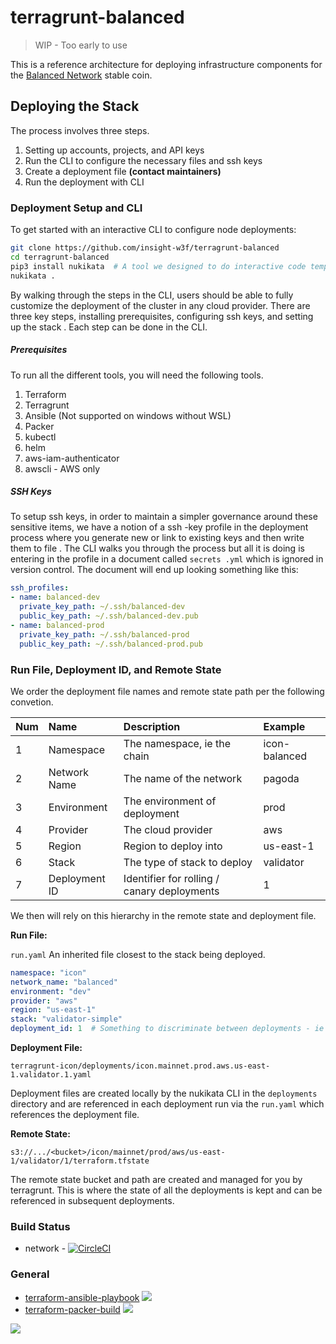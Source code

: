 # terragrunt-balanced

> WIP - Too early to use

This is a reference architecture for deploying infrastructure components for the [Balanced Network](https://balanced.network/) stable coin.

## Deploying the Stack

The process involves three steps.

1. Setting up accounts, projects, and API keys
1. Run the CLI to configure the necessary files and ssh keys
1. Create a deployment file **(contact maintainers)**
1. Run the deployment with CLI

### Deployment Setup and CLI

To get started with an interactive CLI to configure node deployments:

```bash
git clone https://github.com/insight-w3f/terragrunt-balanced
cd terragrunt-balanced
pip3 install nukikata  # A tool we designed to do interactive code templating
nukikata .
```

By walking through the steps in the CLI, users should be able to fully customize the deployment of the cluster in any
 cloud provider. There are three key steps, installing prerequisites, configuring ssh keys, and setting up the stack
 .  Each step can be done in the CLI.

##### Prerequisites

To run all the different tools, you will need the following tools.

1. Terraform
1. Terragrunt
1. Ansible (Not supported on windows without WSL)
1. Packer
1. kubectl
1. helm
1. aws-iam-authenticator
1. awscli - AWS only

##### SSH Keys

To setup ssh keys, in order to maintain a simpler governance around these sensitive items, we have a notion of a ssh
-key profile in the deployment process where you generate new or link to existing keys and then write them to file
. The CLI walks you through the process but all it is doing is entering in the profile in a document called `secrets
.yml` which is ignored in version control. The document will end up looking something like this:

```yaml
ssh_profiles:
- name: balanced-dev
  private_key_path: ~/.ssh/balanced-dev
  public_key_path: ~/.ssh/balanced-dev.pub
- name: balanced-prod
  private_key_path: ~/.ssh/balanced-prod
  public_key_path: ~/.ssh/balanced-prod.pub
```

### Run File, Deployment ID, and Remote State

We order the deployment file names and remote state path per the following convetion.

| Num | Name | Description | Example |
|:---|:---|:-----|:---|
| 1 | Namespace | The namespace, ie the chain | icon-balanced  |
| 2 | Network Name | The name of the network  | pagoda  |
| 3 | Environment | The environment of deployment | prod |
| 4 | Provider | The cloud provider  | aws |
| 5 | Region | Region to deploy into | us-east-1 |
| 6 | Stack | The type of stack to deploy  | validator|
| 7 | Deployment ID | Identifier for rolling / canary deployments | 1 |

We then will rely on this hierarchy in the remote state and deployment file.

**Run File:**

`run.yaml` An inherited file closest to the stack being deployed.
```yaml
namespace: "icon"
network_name: "balanced"
environment: "dev"
provider: "aws"
region: "us-east-1"
stack: "validator-simple"
deployment_id: 1  # Something to discriminate between deployments - ie blue/green
```

**Deployment File:**

`terragrunt-icon/deployments/icon.mainnet.prod.aws.us-east-1.validator.1.yaml`

Deployment files are created locally by the nukikata CLI in the `deployments` directory and are referenced in each
 deployment run via the `run.yaml` which references the deployment file.


**Remote State:**

`s3://.../<bucket>/icon/mainnet/prod/aws/us-east-1/validator/1/terraform.tfstate`

The remote state bucket and path are created and managed for you by terragrunt. This is where the state of all the
 deployments is kept and can be referenced in subsequent deployments.


### Build Status
- network - [![CircleCI](https://circleci.com/gh/insight-icon/terraform-balanced-aws-network.svg?style=svg)](https://circleci.com/gh/insight-icon/terraform-balanced-aws-network)

### General
- [terraform-ansible-playbook](https://github.com/insight-infrastructure/terraform-aws-ansible-playbook) ![](https://img.shields.io/github/v/release/insight-infrastructure/terraform-aws-ansible-playbook?style=svg)
- [terraform-packer-build](https://github.com/insight-infrastructure/terraform-packer-build) ![](https://img.shields.io/github/v/release/insight-infrastructure/terraform-packer-build?style=svg)

![](./static/w3f_badge.png)
